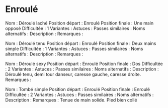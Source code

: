 Enroulé
=======

Nom : Déroulé laché
Position départ : Enroulé
Position finale : Une main opposé
Difficultée : 1
Variantes :
Astuces : 
Passes similaires : 
Noms alternatifs : 
Description : 
Remarques : 


Nom : Déroulé tenu
Position départ : Enroulé
Position finale : Deux mains simple
Difficultée : 1
Variantes :
Astuces : 
Passes similaires : 
Noms alternatifs : 
Description : 
Remarques : 

Nom : Déroulé sexy
Position départ : Enroulé
Position finale : Dos
Difficultée : 2
Variantes :
Astuces : 
Passes similaires : 
Noms alternatifs : 
Description : Déroulé tenu, demi tour danseur, caresse gauche, caresse droite.
Remarques : 


Nom : Tombé simple
Position départ : Enroulé
Position finale : Enroulé
Difficultée : 2
Variantes :
Astuces : 
Passes similaires : 
Noms alternatifs : 
Description : 
Remarques : Tenue de main solide. Pied bien collé


